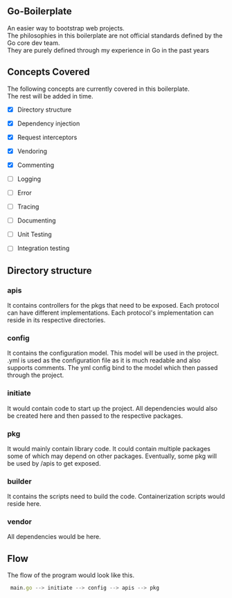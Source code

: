 ## Go-Boilerplate

An easier way to bootstrap web projects.  
The philosophies in this boilerplate are not official standards defined by the Go core dev team.  
They are purely defined through my experience in Go in the past years  

## Concepts Covered
The following concepts are currently covered in this boilerplate.  
The rest will be added in time.
- [x] Directory structure
- [x] Dependency injection
- [x] Request interceptors
- [x] Vendoring
- [x] Commenting
- [ ] Logging
- [ ] Error
- [ ] Tracing
- [ ] Documenting
- [ ] Unit Testing
- [ ] Integration testing



## Directory structure

### apis
It contains controllers for the pkgs that need to be exposed. Each protocol can have different implementations. Each protocol's implementation can reside in its respective directories.

### config
It contains the configuration model. This model will be used in the project.
.yml is used as the configuration file as it is much readable and also supports comments.
The yml config bind to the model which then passed through the project.

### initiate
It would contain code to start up the project. All dependencies would also be created here and then passed to the respective packages.

### pkg
It would mainly contain library code. It could contain multiple packages some of which may depend on other packages. Eventually, some pkg will be used by /apis to get exposed.

### builder 
It contains the scripts need to build the code. Containerization scripts would reside here.

### vendor
All dependencies would be here.

## Flow
The flow of the program would look like this.

```js
 main.go --> initiate --> config --> apis --> pkg
```
